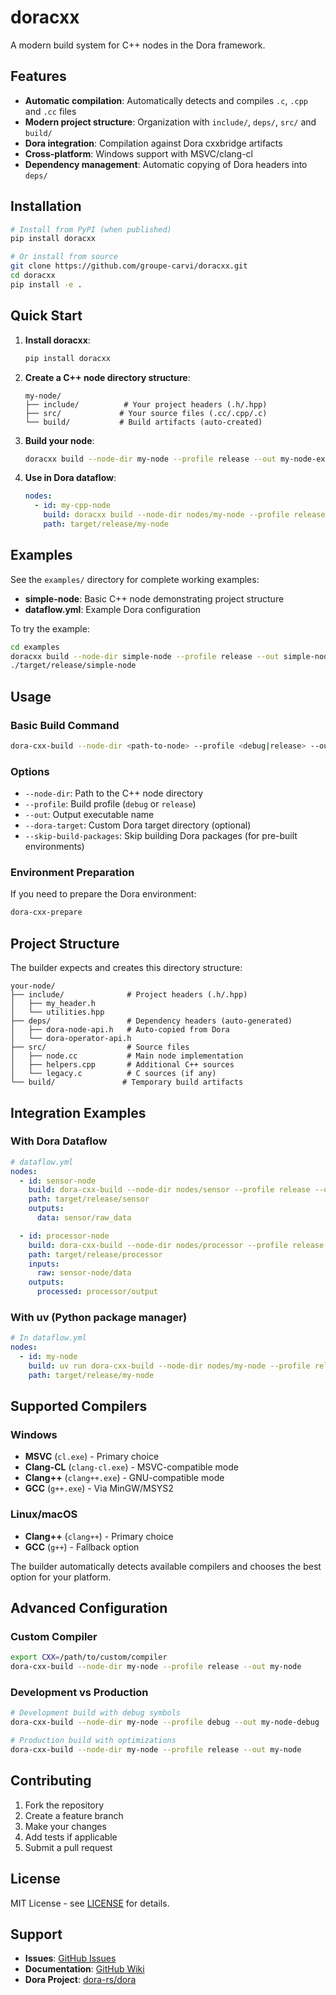 # doracxx

A modern build system for C++ nodes in the Dora framework.

## Features

- **Automatic compilation**: Automatically detects and compiles `.c`, `.cpp` and `.cc` files
- **Modern project structure**: Organization with `include/`, `deps/`, `src/` and `build/`
- **Dora integration**: Compilation against Dora cxxbridge artifacts
- **Cross-platform**: Windows support with MSVC/clang-cl
- **Dependency management**: Automatic copying of Dora headers into `deps/`

## Installation

```bash
# Install from PyPI (when published)
pip install doracxx

# Or install from source
git clone https://github.com/groupe-carvi/doracxx.git
cd doracxx
pip install -e .
```

## Quick Start

1. **Install doracxx**:
   ```bash
   pip install doracxx
   ```

2. **Create a C++ node directory structure**:
   ```
   my-node/
   ├── include/          # Your project headers (.h/.hpp)
   ├── src/             # Your source files (.cc/.cpp/.c)
   └── build/           # Build artifacts (auto-created)
   ```

3. **Build your node**:
   ```bash
   doracxx build --node-dir my-node --profile release --out my-node-exe
   ```

4. **Use in Dora dataflow**:
   ```yaml
   nodes:
     - id: my-cpp-node
       build: doracxx build --node-dir nodes/my-node --profile release --out my-node
       path: target/release/my-node
   ```

## Examples

See the `examples/` directory for complete working examples:

- **simple-node**: Basic C++ node demonstrating project structure
- **dataflow.yml**: Example Dora configuration

To try the example:
```bash
cd examples
doracxx build --node-dir simple-node --profile release --out simple-node
./target/release/simple-node
```

## Usage

### Basic Build Command

```bash
dora-cxx-build --node-dir <path-to-node> --profile <debug|release> --out <executable-name>
```

### Options

- `--node-dir`: Path to the C++ node directory
- `--profile`: Build profile (`debug` or `release`)
- `--out`: Output executable name
- `--dora-target`: Custom Dora target directory (optional)
- `--skip-build-packages`: Skip building Dora packages (for pre-built environments)

### Environment Preparation

If you need to prepare the Dora environment:

```bash
dora-cxx-prepare
```

## Project Structure

The builder expects and creates this directory structure:

```
your-node/
├── include/              # Project headers (.h/.hpp)
│   ├── my_header.h
│   └── utilities.hpp
├── deps/                 # Dependency headers (auto-generated)
│   ├── dora-node-api.h   # Auto-copied from Dora
│   └── dora-operator-api.h
├── src/                  # Source files
│   ├── node.cc           # Main node implementation
│   ├── helpers.cpp       # Additional C++ sources
│   └── legacy.c          # C sources (if any)
└── build/               # Temporary build artifacts
```

## Integration Examples

### With Dora Dataflow

```yaml
# dataflow.yml
nodes:
  - id: sensor-node
    build: dora-cxx-build --node-dir nodes/sensor --profile release --out sensor
    path: target/release/sensor
    outputs:
      data: sensor/raw_data

  - id: processor-node  
    build: dora-cxx-build --node-dir nodes/processor --profile release --out processor
    path: target/release/processor
    inputs:
      raw: sensor-node/data
    outputs:
      processed: processor/output
```

### With uv (Python package manager)

```yaml
# In dataflow.yml
nodes:
  - id: my-node
    build: uv run dora-cxx-build --node-dir nodes/my-node --profile release --out my-node
    path: target/release/my-node
```

## Supported Compilers

### Windows
- **MSVC** (`cl.exe`) - Primary choice
- **Clang-CL** (`clang-cl.exe`) - MSVC-compatible mode
- **Clang++** (`clang++.exe`) - GNU-compatible mode
- **GCC** (`g++.exe`) - Via MinGW/MSYS2

### Linux/macOS
- **Clang++** (`clang++`) - Primary choice
- **GCC** (`g++`) - Fallback option

The builder automatically detects available compilers and chooses the best option for your platform.

## Advanced Configuration

### Custom Compiler

```bash
export CXX=/path/to/custom/compiler
dora-cxx-build --node-dir my-node --profile release --out my-node
```

### Development vs Production

```bash
# Development build with debug symbols
dora-cxx-build --node-dir my-node --profile debug --out my-node-debug

# Production build with optimizations
dora-cxx-build --node-dir my-node --profile release --out my-node
```

## Contributing

1. Fork the repository
2. Create a feature branch
3. Make your changes
4. Add tests if applicable
5. Submit a pull request

## License

MIT License - see [LICENSE](LICENSE) for details.

## Support

- **Issues**: [GitHub Issues](https://github.com/groupe-carvi/dora-cxx-builder/issues)
- **Documentation**: [GitHub Wiki](https://github.com/groupe-carvi/dora-cxx-builder/wiki)
- **Dora Project**: [dora-rs/dora](https://github.com/dora-rs/dora)
